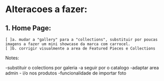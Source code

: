 # Alteracoes a fazer:

## 1. Home Page:

    [ ]a. mudar a "gallery" para a "collections", substituir por poucas imagens a fazer um mini showcase da marca com carrocel.
    [ ]b. corrigir visualmente a area de Featured Pieces e Collections




Notes:


-substituir o colections por galeria
-a seguir por o catalogo
-adaptar area admin - i/o nos produtos
-funcionalidade de importar foto
